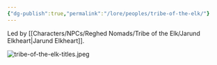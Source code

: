 ```yaml
---
{"dg-publish":true,"permalink":"/lore/peoples/tribe-of-the-elk/"}
---
```



Led by [[Characters/NPCs/Reghed Nomads/Tribe of the Elk/Jarund Elkheart\|Jarund Elkheart]].

![tribe-of-the-elk-titles.jpeg](/img/user/_attachments/misc/tribe-of-the-elk-titles.jpeg)
